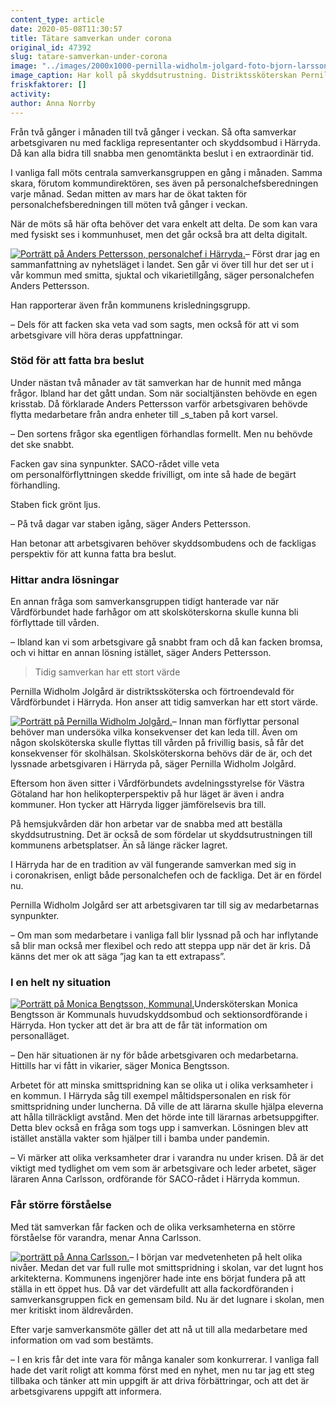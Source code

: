 ```yaml
---
content_type: article
date: 2020-05-08T11:30:57
title: Tätare samverkan under corona
original_id: 47392
slug: tatare-samverkan-under-corona
image: "../images/2000x1000-pernilla-widholm-jolgard-foto-bjorn-larsson-rosvall.jpg"
image_caption: Har koll på skyddsutrustning. Distriktssköterskan Pernilla Widholm Jolgård, Vårdförbundet, arbetar i hemsjukvården när hon inte har facklig tid och samverkar. Här är deras förråd med skyddsutrustning.   
friskfaktorer: []
activity:
author: Anna Norrby
---
```


Från två gånger i månaden till två gånger i veckan. Så ofta samverkar arbetsgivaren nu med fackliga representanter och skyddsombud i Härryda. Då kan alla bidra till snabba men genomtänkta beslut i en extraordinär tid.   

I vanliga fall möts centrala samverkansgruppen en gång i månaden. Samma skara, förutom kommundirektören, ses även på personalchefsberedningen varje månad. Sedan mitten av mars har de ökat takten för personalchefsberedningen till möten två gånger i veckan.

När de möts så här ofta behöver det vara enkelt att delta. De som kan vara med fysiskt ses i kommunhuset, men det går också bra att delta digitalt.  

[![Porträtt på Anders Pettersson, personalchef i Härryda. ](https://www.suntarbetsliv.se/wp-content/uploads/2020/05/200x220-anders-pettersson-foto-anna-sigvardsson.jpg)](https://www.suntarbetsliv.se/wp-content/uploads/2020/05/200x220-anders-pettersson-foto-anna-sigvardsson.jpg)– Först drar jag en sammanfattning av nyhetsläget i landet. Sen går vi över till hur det ser ut i vår kommun med smitta, sjuktal och vikarietillgång, säger personalchefen Anders Pettersson. 

Han rapporterar även från kommunens krisledningsgrupp. 

– Dels för att facken ska veta vad som sagts, men också för att vi som arbetsgivare vill höra deras uppfattningar. 

### Stöd för att fatta bra beslut

Under nästan två månader av tät samverkan har de hunnit med många frågor. Ibland har det gått undan. Som när socialtjänsten behövde en egen krisstab. Då förklarade Anders Pettersson varför arbetsgivaren behövde flytta medarbetare från andra enheter till _s_taben på kort varsel.  

– Den sortens frågor ska egentligen förhandlas formellt. Men nu behövde det ske snabbt. 

Facken gav sina synpunkter. SACO-rådet ville veta om personalförflyttningen skedde frivilligt, om inte så hade de begärt förhandling.  

Staben fick grönt ljus.  

– På två dagar var staben igång, säger Anders Pettersson.  

Han betonar att arbetsgivaren behöver skyddsombudens och de fackligas perspektiv för att kunna fatta bra beslut. 

### Hittar andra lösningar

En annan fråga som samverkansgruppen tidigt hanterade var när Vårdförbundet hade farhågor om att skolsköterskorna skulle kunna bli förflyttade till vården. 

– Ibland kan vi som arbetsgivare gå snabbt fram och då kan facken bromsa, och vi hittar en annan lösning istället, säger Anders Pettersson.

> Tidig samverkan har ett stort värde

Pernilla Widholm Jolgård är distriktssköterska och förtroendevald för Vårdförbundet i Härryda. Hon anser att tidig samverkan har ett stort värde.  

[![Porträtt på Pernilla Widholm Jolgård.](https://www.suntarbetsliv.se/wp-content/uploads/2020/05/200x220-pernilla-widholm-jolgard-foto-bjorn-larsson-rosvall.jpg)](https://www.suntarbetsliv.se/wp-content/uploads/2020/05/200x220-pernilla-widholm-jolgard-foto-bjorn-larsson-rosvall.jpg)– Innan man förflyttar personal behöver man undersöka vilka konsekvenser det kan leda till. Även om någon skolsköterska skulle flyttas till vården på frivillig basis, så får det konsekvenser för skolhälsan. Skolsköterskorna behövs där de är, och det lyssnade arbetsgivaren i Härryda på, säger Pernilla Widholm Jolgård. 

Eftersom hon även sitter i Vårdförbundets avdelningsstyrelse för Västra Götaland har hon helikopterperspektiv på hur läget är även i andra kommuner. Hon tycker att Härryda ligger jämförelsevis bra till. 

På hemsjukvården där hon arbetar var de snabba med att beställa skyddsutrustning. Det är också de som fördelar ut skyddsutrustningen till kommunens arbetsplatser. Än så länge räcker lagret. 

I Härryda har de en tradition av väl fungerande samverkan med sig in i coronakrisen, enligt både personalchefen och de fackliga. Det är en fördel nu.  

Pernilla Widholm Jolgård ser att arbetsgivaren tar till sig av medarbetarnas synpunkter.  

– Om man som medarbetare i vanliga fall blir lyssnad på och har inflytande så blir man också mer flexibel och redo att steppa upp när det är kris. Då känns det mer ok att säga ”jag kan ta ett extrapass”. 

### I en helt ny situation

[![Porträtt på Monica Bengtsson, Kommunal.](https://www.suntarbetsliv.se/wp-content/uploads/2020/05/200x220-monica-bengtsson-foto-bjorn-larsson-rosvall.jpg)](https://www.suntarbetsliv.se/wp-content/uploads/2020/05/200x220-monica-bengtsson-foto-bjorn-larsson-rosvall.jpg)Undersköterskan Monica Bengtsson är Kommunals huvudskyddsombud och sektionsordförande i Härryda. Hon tycker att det är bra att de får tät information om personalläget.  

– Den här situationen är ny för både arbetsgivaren och medarbetarna. Hittills har vi fått in vikarier, säger Monica Bengtsson. 

Arbetet för att minska smittspridning kan se olika ut i olika verksamheter i en kommun. I Härryda såg till exempel måltidspersonalen en risk för smittspridning under luncherna. Då ville de att lärarna skulle hjälpa eleverna att hålla tillräckligt avstånd. Men det hörde inte till lärarnas arbetsuppgifter. Detta blev också en fråga som togs upp i samverkan. Lösningen blev att istället anställa vakter som hjälper till i bamba under pandemin. 

– Vi märker att olika verksamheter drar i varandra nu under krisen. Då är det viktigt med tydlighet om vem som är arbetsgivare och leder arbetet, säger läraren Anna Carlsson, ordförande för SACO-rådet i Härryda kommun.  

### Får större förståelse

Med tät samverkan får facken och de olika verksamheterna en större förståelse för varandra, menar Anna Carlsson.  

[![porträtt på Anna Carlsson.](https://www.suntarbetsliv.se/wp-content/uploads/2020/05/200x220-anna-carlsson.jpg)](https://www.suntarbetsliv.se/wp-content/uploads/2020/05/200x220-anna-carlsson.jpg)– I början var medvetenheten på helt olika nivåer. Medan det var full rulle mot smittspridning i skolan, var det lugnt hos arkitekterna. Kommunens ingenjörer hade inte ens börjat fundera på att ställa in ett öppet hus. Då var det värdefullt att alla fackordföranden i samverkansgruppen fick en gemensam bild. Nu är det lugnare i skolan, men mer kritiskt inom äldrevården.  

Efter varje samverkansmöte gäller det att nå ut till alla medarbetare med information om vad som bestämts.  

– I en kris får det inte vara för många kanaler som konkurrerar. I vanliga fall hade det varit roligt att komma först med en nyhet, men nu tar jag ett steg tillbaka och tänker att min uppgift är att driva förbättringar, och att det är arbetsgivarens uppgift att informera.


